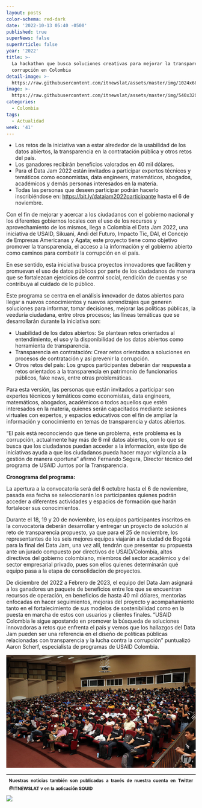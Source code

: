 ```yaml
---
layout: posts
color-schema: red-dark
date: '2022-10-13 05:40 -0500'
published: true
superNews: false
superArticle: false
year: '2022'
title: >-
  La hackathon que busca soluciones creativas para mejorar la transparencia y
  corrupción en Colombia
detail-image: >-
  https://raw.githubusercontent.com/itnewslat/assets/master/img/1024x680/La-hackathon-g.jpg
image: >-
  https://raw.githubusercontent.com/itnewslat/assets/master/img/540x320/La-hackathon-p.jpg
categories:
  - Colombia
tags:
  - Actualidad
week: '41'
---
```

- Los retos de la iniciativa van a estar alrededor de la usabilidad de los datos abiertos, la transparencia en la contratación pública  y otros retos del país.
- Los ganadores recibirán beneficios valorados en 40 mil dólares. 
- Para el Data Jam 2022 están invitados a participar expertos técnicos y temáticos como economistas, data engineers, matemáticos, abogados, académicos y demás personas interesados en la materia.
- Todas las personas que deseen participar podrán hacerlo inscribiéndose en: https://bit.ly/datajam2022participante hasta el 6 de noviembre.

Con el fin de mejorar y acercar a los ciudadanos con el gobierno nacional y los diferentes gobiernos locales con el uso de los recursos y aprovechamiento de los mismos, llega a Colombia el Data Jam 2022, una iniciativa de USAID, Sikuani, Andi del Futuro, Impacto Tic, DAI, el Concejo de Empresas Americanas y Agata; este proyecto tiene como objetivo promover la transparencia, el acceso a la información y el gobierno abierto como caminos para combatir la corrupción en el país. 

En ese sentido, esta iniciativa busca proyectos innovadores que faciliten y promuevan el uso de datos públicos por parte de los ciudadanos de manera que se fortalezcan ejercicios de control social, rendición de cuentas y se contribuya al cuidado de lo público. 

Este programa se centra en el análisis innovador de datos abiertos para llegar a nuevos conocimientos y nuevos aprendizajes que generen soluciones para informar, tomar decisiones, mejorar las políticas públicas, la veeduría ciudadana, entre otros procesos; las líneas temáticas que se desarrollarán durante la iniciativa son: 

- Usabilidad de los datos abiertos: Se plantean retos orientados al entendimiento, el uso y la disponibilidad de los datos abiertos como herramienta de transparencia.
- Transparencia en contratación: Crear retos orientados a soluciones en procesos de contratación y así prevenir la corrupción.
- Otros retos del país: Los grupos participantes deberán dar respuesta a retos orientados a la transparencia en patrimonio de funcionarios públicos, fake news, entre otras problemáticas.


Para esta versión, las personas que están invitados a participar son expertos técnicos y temáticos como economistas, data engineers, matemáticos, abogados, académicos o todos aquellos que estén interesados en la materia, quienes serán capacitados mediante sesiones virtuales con expertos, y espacios educativos con el fin de ampliar la información y conocimiento en temas de transparencia y datos abiertos.

“El país está reconociendo que tiene un problema, este problema es la corrupción, actualmente hay más de 6 mil datos abiertos, con lo que se busca que los ciudadanos puedan acceder a la información, este tipo de iniciativas ayuda a que los ciudadanos pueda hacer mayor vigilancia a la gestión de manera oportuna” afirmó Fernando Segura, Director técnico del programa de USAID Juntos por la Transparencia. 

**Cronograma del programa:**

La apertura a la convocatoria será del 6 octubre hasta el 6 de noviembre, pasada esa fecha se seleccionarán los participantes  quienes podrán acceder a diferentes actividades y espacios de formación que harán fortalecer sus conocimientos.

Durante el 18, 19 y 20 de noviembre, los equipos participantes inscritos en la convocatoria deberán desarrollar y entregar un proyecto de solución al reto de transparencia propuesto, ya que para el 25 de noviembre, los representantes de los seis mejores equipos viajarán a la ciudad de Bogotá para la final del Data Jam, una vez allí, tendrán que presentar su propuesta ante un jurado compuesto por directivos de USAID/Colombia, altos directivos del gobierno colombiano, miembros del sector académico y del sector empresarial privado, pues son ellos quienes determinarán qué equipo pasa a la etapa de consolidación de proyectos.

De diciembre del 2022 a Febrero de 2023, el equipo del Data Jam asignará a los ganadores un paquete de beneficios entre los que se encuentran recursos de operación, en beneficios de hasta 40 mil dólares, mentorías enfocadas en hacer seguimientos, mejoras del proyecto y acompañamiento tanto en el fortalecimiento de sus modelos de sostenibilidad como en la puesta en marcha de estos con usuarios y clientes finales.
“USAID Colombia le sigue apostando en promover la búsqueda de soluciones innovadoras a retos que enfrenta el país y vemos que los hallazgos del Data Jam pueden ser una referencia en el diseño de políticas públicas relacionadas con transparencia y la lucha contra la corrupción” puntualizó Aaron Scherf, especialista de programas de USAID Colombia. 

![](https://raw.githubusercontent.com/itnewslat/assets/master/img/540x320/La-hackathon-p.jpg)

<table style="height: 42px;" width="569">
<tbody>
<tr>
<td style="text-align: justify;"><sub><strong>Nuestras noticias también son publicadas a través de nuestra cuenta en Twitter <a href="https://twitter.com/itnewslat?lang=es">@ITNEWSLAT</a> y en la aplicación <a href="https://squidapp.co/en/">SQUID</a></strong></sub></td>
</tr>
</tbody>
</table>

<img src="https://tracker.metricool.com/c3po.jpg?hash=56f88a41e39ab42c063cc51676587a04"/>